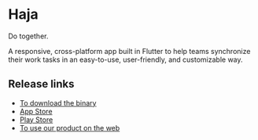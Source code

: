 # Haja

Do together.

A responsive, cross-platform app built in Flutter to help teams synchronize their work tasks in an easy-to-use, user-friendly, and customizable way.

## Release links

- [To download the binary](https://flutter.dev/docs/get-started/codelab)
- [App Store](https://flutter.dev/docs/cookbook)
- [Play Store](https://flutter.dev/docs/cookbook)
- [To use our product on the web](https://flutter.dev/docs/get-started/codelab)
